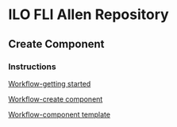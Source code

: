 # ILO FLI Allen Repository 

## Create Component
### Instructions

[Workflow-getting started](https://portal.dev.ingka.com/docs/default/component/workflows/getting-started/)

[Workflow-create component](https://portal.dev.ingka.com/docs/default/component/workflows/getting-started/create-component/)

[Workflow-component template](https://portal.dev.ingka.com/docs/default/component/workflows/workflows/component-template/)

